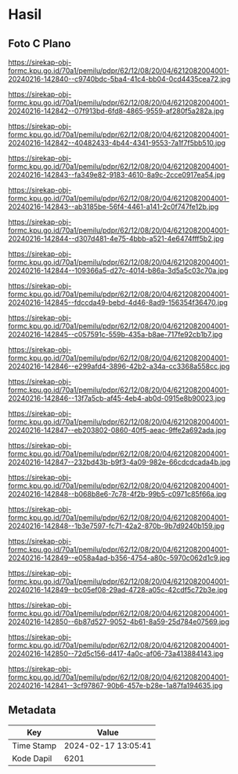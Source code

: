 # Hasil

## Foto C Plano

https://sirekap-obj-formc.kpu.go.id/70a1/pemilu/pdpr/62/12/08/20/04/6212082004001-20240216-142840--c9740bdc-5ba4-41c4-bb04-0cd4435cea72.jpg

https://sirekap-obj-formc.kpu.go.id/70a1/pemilu/pdpr/62/12/08/20/04/6212082004001-20240216-142842--07f913bd-6fd8-4865-9559-af280f5a282a.jpg

https://sirekap-obj-formc.kpu.go.id/70a1/pemilu/pdpr/62/12/08/20/04/6212082004001-20240216-142842--40482433-4b44-4341-9553-7a1f7f5bb510.jpg

https://sirekap-obj-formc.kpu.go.id/70a1/pemilu/pdpr/62/12/08/20/04/6212082004001-20240216-142843--fa349e82-9183-4610-8a9c-2cce0917ea54.jpg

https://sirekap-obj-formc.kpu.go.id/70a1/pemilu/pdpr/62/12/08/20/04/6212082004001-20240216-142843--ab3185be-56f4-4461-a141-2c0f747fe12b.jpg

https://sirekap-obj-formc.kpu.go.id/70a1/pemilu/pdpr/62/12/08/20/04/6212082004001-20240216-142844--d307d481-4e75-4bbb-a521-4e6474fff5b2.jpg

https://sirekap-obj-formc.kpu.go.id/70a1/pemilu/pdpr/62/12/08/20/04/6212082004001-20240216-142844--109366a5-d27c-4014-b86a-3d5a5c03c70a.jpg

https://sirekap-obj-formc.kpu.go.id/70a1/pemilu/pdpr/62/12/08/20/04/6212082004001-20240216-142845--fdccda49-bebd-4d46-8ad9-156354f36470.jpg

https://sirekap-obj-formc.kpu.go.id/70a1/pemilu/pdpr/62/12/08/20/04/6212082004001-20240216-142845--c057591c-559b-435a-b8ae-717fe92cb1b7.jpg

https://sirekap-obj-formc.kpu.go.id/70a1/pemilu/pdpr/62/12/08/20/04/6212082004001-20240216-142846--e299afd4-3896-42b2-a34a-cc3368a558cc.jpg

https://sirekap-obj-formc.kpu.go.id/70a1/pemilu/pdpr/62/12/08/20/04/6212082004001-20240216-142846--13f7a5cb-af45-4eb4-ab0d-0915e8b90023.jpg

https://sirekap-obj-formc.kpu.go.id/70a1/pemilu/pdpr/62/12/08/20/04/6212082004001-20240216-142847--eb203802-0860-40f5-aeac-9ffe2a692ada.jpg

https://sirekap-obj-formc.kpu.go.id/70a1/pemilu/pdpr/62/12/08/20/04/6212082004001-20240216-142847--232bd43b-b9f3-4a09-982e-66cdcdcada4b.jpg

https://sirekap-obj-formc.kpu.go.id/70a1/pemilu/pdpr/62/12/08/20/04/6212082004001-20240216-142848--b068b8e6-7c78-4f2b-99b5-c0971c85f66a.jpg

https://sirekap-obj-formc.kpu.go.id/70a1/pemilu/pdpr/62/12/08/20/04/6212082004001-20240216-142848--1b3e7597-fc71-42a2-870b-9b7d9240b159.jpg

https://sirekap-obj-formc.kpu.go.id/70a1/pemilu/pdpr/62/12/08/20/04/6212082004001-20240216-142849--e058a4ad-b356-4754-a80c-5970c062d1c9.jpg

https://sirekap-obj-formc.kpu.go.id/70a1/pemilu/pdpr/62/12/08/20/04/6212082004001-20240216-142849--bc05ef08-29ad-4728-a05c-42cdf5c72b3e.jpg

https://sirekap-obj-formc.kpu.go.id/70a1/pemilu/pdpr/62/12/08/20/04/6212082004001-20240216-142850--6b87d527-9052-4b61-8a59-25d784e07569.jpg

https://sirekap-obj-formc.kpu.go.id/70a1/pemilu/pdpr/62/12/08/20/04/6212082004001-20240216-142850--72d5c156-d417-4a0c-af06-73a413884143.jpg

https://sirekap-obj-formc.kpu.go.id/70a1/pemilu/pdpr/62/12/08/20/04/6212082004001-20240216-142841--3cf97867-90b6-457e-b28e-1a87fa194635.jpg


## Metadata

| Key        | Value               |
| ---------- | ------------------- |
| Time Stamp | 2024-02-17 13:05:41 |
| Kode Dapil | 6201                |



